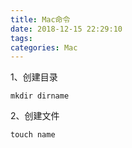 ```yaml
---
title: Mac命令
date: 2018-12-15 22:29:10
tags:
categories: Mac
---
```


1、创建目录
```
mkdir dirname
```

2、创建文件
```
touch name
```